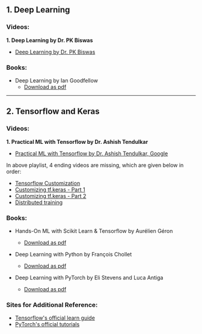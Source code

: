 ## 1. Deep Learning

### Videos:

**1. Deep Learning by Dr. PK Biswas**

- [Deep Learning by Dr. PK Biswas](https://www.youtube.com/playlist?list=PLbRMhDVUMngc7NM-gDwcBzIYZNFSK2N1a)

### Books:

- Deep Learning by Ian Goodfellow
    + [Download as pdf](https://drive.google.com/open?id=129AMLn9RZ5pww2jucJcnSuwF2lMeSdcg)

<hr/>

## 2. Tensorflow and Keras

### Videos:

**1. Practical ML with Tensorflow by Dr. Ashish Tendulkar**

- [Practical ML with Tensorflow by Dr. Ashish Tendulkar, Google](https://www.youtube.com/playlist?list=PLOzRYVm0a65cTV_t0BYj-nV8VX_Me6Es3)

In above playlist, 4 ending videos are missing, which are given below in order:

- [Tensorflow Customization](https://www.youtube.com/watch?v=Wmb7oxuoBqw)
- [Customizing tf.keras - Part 1](https://www.youtube.com/watch?v=BrLnT9xIMpk)
- [Customizing tf.keras - Part 2](https://www.youtube.com/watch?v=5dRXjmEa8ws)
- [Distributed training](https://www.youtube.com/watch?v=1gfUYEvF640)

### Books:

- Hands-On ML with Scikit Learn & Tensorflow by Aurélien Géron
    + [Download as pdf](https://www.pdfdrive.com/download.pdf?id=168440497&h=961b87d8fa149d92d0d3f04837ef011e&u=cache)

- Deep Learning with Python by François Chollet
    + [Download as pdf](https://tanthiamhuat.files.wordpress.com/2018/03/deeplearningwithpython.pdf)

- Deep Learning with PyTorch by Eli Stevens and Luca Antiga
    + [Download as pdf](https://pytorch.org/assets/deep-learning/Deep-Learning-with-PyTorch.pdf)

### Sites for Additional Reference:

- [Tensorflow's official learn guide](https://www.tensorflow.org/learn)
- [PyTorch's official tutorials](https://pytorch.org/tutorials)